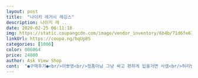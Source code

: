 ```yaml
---
layout: post 
title:  "나이키 레거시 레깅스" 
description: 나이키 레 ..
date: 2020-02-25 06:11:18 
img: https://static.coupangcdn.com/image/vendor_inventory/6b4b/71d6fe6740f4dc3b7f3d2f1e2eddb577b44ffedd0ae4783393d71a686753.jpg 
linkUrl: https://coupa.ng/bqUp8S 
categories: [1006] 
color: 006064 
price: 24800 
author: Ask View Shop 
cont:  "●구매후기●<br/>이뽀영<br/>정품아님 그냥 싸고 편하게 입을거면 사셈<br/>허리밴드가 조금만 넓었으면 좋겠어요.<br/><br/>이뽀영<br/>정품아님 그냥 싸고 편하게 입을거면 사셈<br/>허리밴드가 조금만 넓었으면 좋겠어요.<br/><br/>이뽀영<br/>정품아님 그냥 싸고 편하게 입을거면 사셈<br/>허리밴드가 조금만 넓었으면 좋겠어요.<br/><br/>" 
---
```

